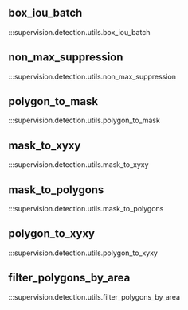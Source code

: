 ## box_iou_batch

:::supervision.detection.utils.box_iou_batch

## non_max_suppression

:::supervision.detection.utils.non_max_suppression

## polygon_to_mask

:::supervision.detection.utils.polygon_to_mask

## mask_to_xyxy

:::supervision.detection.utils.mask_to_xyxy

## mask_to_polygons

:::supervision.detection.utils.mask_to_polygons

## polygon_to_xyxy

:::supervision.detection.utils.polygon_to_xyxy

## filter_polygons_by_area

:::supervision.detection.utils.filter_polygons_by_area
